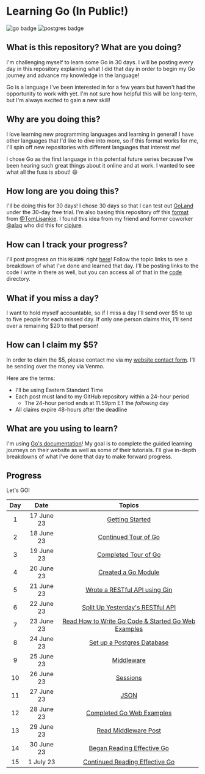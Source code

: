 # Learning Go (In Public!)

![go badge] ![postgres badge]

## What is this repository? What are you doing?

I'm challenging myself to learn some Go in 30 days. I will be posting every day
in this repository explaining what I did that day in order to begin my Go
journey and advance my knowledge in the language!

Go is a language I've been interested in for a few years but haven't had the
opportunity to work with yet. I'm not sure how helpful this will be long-term,
but I'm always excited to gain a new skill!

## Why are you doing this?

I love learning new programming languages and learning in general! I have other
languages that I'd like to dive into more, so if this format works for me, I'll
spin off new repositories with different languages that interest me!

I chose Go as the first language in this potential future series because I've
been hearing such great things about it online and at work. I wanted to see
what all the fuss is about! 😄

## How long are you doing this?

I'll be doing this for 30 days! I chose 30 days so that I can test out [GoLand]
under the 30-day free trial. I'm also basing this repository off this [format]
from [@TomLisankie]. I found this idea from my friend and former coworker
[@alaq] who did this for [clojure].

## How can I track your progress?

I'll post progress on this `README` right [here]! Follow the topic links to see
a breakdown of what I've done and learned that day. I'll be posting links to
the code I write in there as well, but you can access all of that in the [code]
directory.

## What if you miss a day?

I want to hold myself accountable, so if I miss a day I'll send over $5 to up
to five people for each missed day. If only one person claims this, I'll send
over a remaining $20 to that person!

## How can I claim my $5?

In order to claim the $5, please contact me via my [website contact form]. I'll
be sending over the money via Venmo.

Here are the terms:

- I'll be using Eastern Standard Time
- Each post must land to my GitHub repository within a 24-hour period
  - The 24-hour period ends at 11.59pm ET the _following_ day
- All claims expire 48-hours after the deadline

## What are you using to learn?

I'm using [Go's documentation]! My goal is to complete the guided learning
journeys on their website as well as some of their tutorials. I'll give
in-depth breakdowns of what I've done that day to make forward progress.

## Progress

Let's GO!

| **Day** |  **Date**  |                      **Topics**                       |
|:-------:|:----------:|:-----------------------------------------------------:|
|    1    | 17 June 23 |                   [Getting Started]                   |
|    2    | 18 June 23 |                [Continued Tour of Go]                 |
|    3    | 19 June 23 |                [Completed Tour of Go]                 |
|    4    | 20 June 23 |                 [Created a Go Module]                 |
|    5    | 21 June 23 |            [Wrote a RESTful API using Gin]            |
|    6    | 22 June 23 |          [Split Up Yesterday's RESTful API]           |
|    7    | 23 June 23 | [Read How to Write Go Code & Started Go Web Examples] |
|    8    | 24 June 23 |             [Set up a Postgres Database]              |
|    9    | 25 June 23 |                     [Middleware]                      |
|   10    | 26 June 23 |                      [Sessions]                       |
|   11    | 27 June 23 |                        [JSON]                         |
|   12    | 28 June 23 |              [Completed Go Web Examples]              |
|   13    | 29 June 23 |                [Read Middleware Post]                 |
|   14    | 30 June 23 |             [Began Reading Effective Go]              |
|   15    | 1 July 23  |           [Continued Reading Effective Go]            |

[go badge]:
  https://img.shields.io/badge/Go-00ADD8?style=for-the-badge&logo=go&logoColor=white
[postgres badge]:
  https://img.shields.io/badge/PostgreSQL-316192?style=for-the-badge&logo=postgresql&logoColor=white
[goland]: https://www.jetbrains.com/go/
[format]: https://github.com/TomLisankie/Learning-Lisp
[@TomLisankie]: https://github.com/TomLisankie
[@alaq]: https://github.com/alaq
[clojure]: https://github.com/alaq/learning-clojure-in-public
[here]: #progress
[code]: ./code
[website contact form]: https://eleniarvanitis.com/contact
[go's documentation]: https://go.dev/learn/
[getting started]: ./posts/Day01.md
[continued tour of go]: ./posts/Day02.md
[completed tour of go]: ./posts/Day03.md
[created a go module]: ./posts/Day04.md
[wrote a restful api using gin]: ./posts/Day05.md
[split up yesterday's restful api]: ./posts/Day06.md
[read how to write go code & started go web examples]: ./posts/Day07.md
[set up a postgres database]: ./posts/Day08.md
[middleware]: ./posts/Day09.md
[sessions]: ./posts/Day10.md
[json]: ./posts/Day11.md
[completed go web examples]: ./posts/Day12.md
[read middleware post]: ./posts/Day13.md
[began reading effective go]: ./posts/Day14.md
[continued reading effective go]: ./posts/Day15.md
